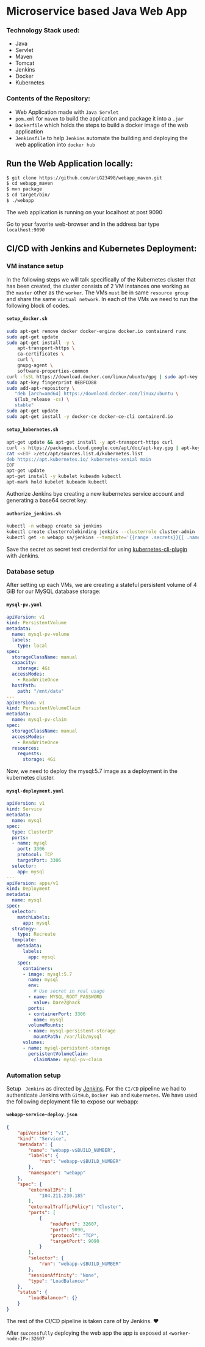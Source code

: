 # Microservice based Java Web App

### Technology Stack used:

* Java
* Servlet
* Maven
* Tomcat
* Jenkins
* Docker
* Kubernetes



### Contents of the Repository:

* Web Application made with `Java Servlet`
* `pom.xml` for `maven` to build the application and package it into a `.jar`
* `Dockerfile` which holds the steps to build a docker image of the web application
* `Jenkinsfile` to help `Jenkins` automate the building and deploying the web application into `docker hub`



## Run the Web Application locally:

```bash
$ git clone https://github.com/ariG23498/webapp_maven.git
$ cd webapp_maven
$ mvn package
$ cd target/bin/
$ ./webapp
```

The web application is running on your localhost at post 9090

Go to your favorite web-browser and in the address bar type `localhost:9090`

## CI/CD with Jenkins and Kubernetes Deployment:
### VM instance setup
In the following steps we will talk specifically of the Kubernetes cluster that has been created, the cluster consists of 2 VM instances one working as the `master` other as the `worker`.
The VMs `must` be in same `resource group` and share the same `virtual network`.
In each of the VMs we need to run the following block of codes.
#### **`setup_docker.sh`**
```bash
sudo apt-get remove docker docker-engine docker.io containerd runc
sudo apt-get update
sudo apt-get install -y \
    apt-transport-https \
    ca-certificates \
    curl \
    gnupg-agent \
    software-properties-common
curl -fsSL https://download.docker.com/linux/ubuntu/gpg | sudo apt-key add -
sudo apt-key fingerprint 0EBFCD88
sudo add-apt-repository \
   "deb [arch=amd64] https://download.docker.com/linux/ubuntu \
   $(lsb_release -cs) \
   stable"
sudo apt-get update
sudo apt-get install -y docker-ce docker-ce-cli containerd.io
```
#### **`setup_kebernetes.sh`**
```bash
apt-get update && apt-get install -y apt-transport-https curl
curl -s https://packages.cloud.google.com/apt/doc/apt-key.gpg | apt-key add -
cat <<EOF >/etc/apt/sources.list.d/kubernetes.list
deb https://apt.kubernetes.io/ kubernetes-xenial main
EOF
apt-get update
apt-get install -y kubelet kubeadm kubectl
apt-mark hold kubelet kubeadm kubectl
```
Authorize Jenkins bye creating a new kubernetes service account and generating a base64 secret key:
#### **`authorize_jenkins.sh`**
```bash
kubectl -n webapp create sa jenkins
kubectl create clusterrolebinding jenkins --clusterrole cluster-admin --serviceaccount=webapp:jenkins
kubectl get -n webapp sa/jenkins --template='{{range .secrets}}{{ .name }} {{end}}' | xargs -n 1 kubectl -n webapp get secret --template='{{ if .data.token }}{{ .data.token }}{{end}}' | head -n 1 | base64 -d -
```
Save the secret as secret text credential for using [kubernetes-cli-plugin]( https://github.com/jenkinsci/kubernetes-cli-plugin ) with Jenkins.

### Database setup

After setting up each VMs, we are creating a stateful persistent volume of 4 GiB for our MySQL database storage:

#### **`mysql-pv.yaml`**
```yaml
apiVersion: v1
kind: PersistentVolume
metadata:
  name: mysql-pv-volume
  labels:
    type: local
spec:
  storageClassName: manual
  capacity:
    storage: 4Gi
  accessModes:
    - ReadWriteOnce
  hostPath:
    path: "/mnt/data"
---
apiVersion: v1
kind: PersistentVolumeClaim
metadata:
  name: mysql-pv-claim
spec:
  storageClassName: manual
  accessModes:
    - ReadWriteOnce
  resources:
    requests:
      storage: 4Gi
```
Now, we need to deploy the mysql:5.7 image as a deployment in the kubernetes cluster.
#### **`mysql-deployment.yaml`**
```yaml
apiVersion: v1
kind: Service
metadata:
  name: mysql
spec:
  type: ClusterIP
  ports:
  - name: mysql
    port: 3306
    protocol: TCP
    targetPort: 3306
  selector:
    app: mysql
---
apiVersion: apps/v1
kind: Deployment
metadata:
  name: mysql
spec:
  selector:
    matchLabels:
      app: mysql
  strategy:
    type: Recreate
  template:
    metadata:
      labels:
        app: mysql
    spec:
      containers:
      - image: mysql:5.7
        name: mysql
        env:
          # Use secret in real usage
        - name: MYSQL_ROOT_PASSWORD
          value: Dare2@hack
        ports:
        - containerPort: 3306
          name: mysql
        volumeMounts:
        - name: mysql-persistent-storage
          mountPath: /var/lib/mysql
      volumes:
      - name: mysql-persistent-storage
        persistentVolumeClaim:
          claimName: mysql-pv-claim
```
### Automation setup

Setup ` Jenkins` as directed by [Jenkins](https://jenkins.io/). 
For the `CI/CD` pipeline we had to authenticate Jenkins with `GitHub`, `Docker Hub` and `Kubernetes`.
We have used the following deployment file to expose our webapp:

#### **`webapp-service-deploy.json`**
```json
{
    "apiVersion": "v1",
    "kind": "Service",
    "metadata": {
        "name": "webapp-v$BUILD_NUMBER",
        "labels": {
            "run": "webapp-v$BUILD_NUMBER"
        },
        "namespace": "webapp"
    },
    "spec": {
        "externalIPs": [
            "104.211.230.185"
        ],
        "externalTrafficPolicy": "Cluster",
        "ports": [
            {
                "nodePort": 32607,
                "port": 9090,
                "protocol": "TCP",
                "targetPort": 9090
            }
        ],
        "selector": {
            "run": "webapp-v$BUILD_NUMBER"
        },
        "sessionAffinity": "None",
        "type": "LoadBalancer"
    },
    "status": {
        "loadBalancer": {}
    }
}
```
The rest of the CI/CD pipeline is taken care of by Jenkins. :heart:

After `successfully` deploying the web app the app is exposed at `<worker-node-IP>:32607`
